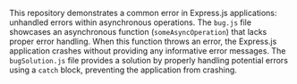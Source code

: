 This repository demonstrates a common error in Express.js applications: unhandled errors within asynchronous operations.  The `bug.js` file showcases an asynchronous function (`someAsyncOperation`) that lacks proper error handling.  When this function throws an error, the Express.js application crashes without providing any informative error messages. The `bugSolution.js` file provides a solution by properly handling potential errors using a `catch` block, preventing the application from crashing.